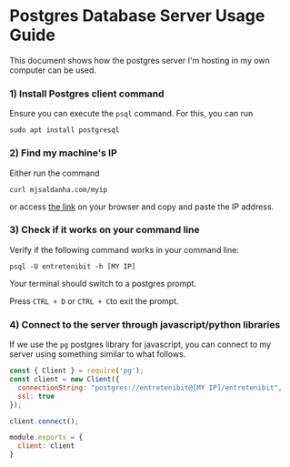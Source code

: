 Postgres Database Server Usage Guide
===

This document shows how the postgres server I'm hosting in my own computer can be used.

### 1) Install Postgres client command

Ensure you can execute the `psql` command. For this, you can run

	sudo apt install postgresql

### 2) Find my machine's IP

Either run the command

	curl mjsaldanha.com/myip

or access [the link](https://www.mjsaldanha.com/myip) on your browser and copy and paste the IP address.

### 3) Check if it works on your command line

Verify if the following command works in your command line:

	psql -U entretenibit -h [MY IP]

Your terminal should switch to a postgres prompt.

Press `CTRL + D` or `CTRL + C`to exit the prompt.

### 4) Connect to the server through javascript/python libraries

If we use the `pg` postgres library for javascript, you can connect to my server using something similar to what follows.

```javascript
const { Client } = require('pg');
const client = new Client({
  connectionString: "postgres://entretenibit@[MY IP]/entretenibit",
  ssl: true
});

client.connect();

module.exports = {
  client: client
}
```
